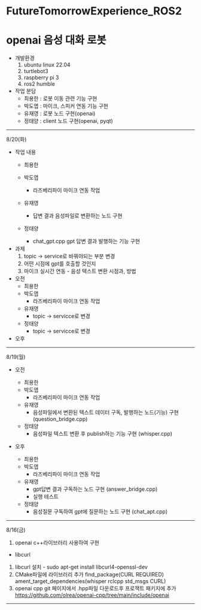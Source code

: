 # FutureTomorrowExperience_ROS2

# openai 음성 대화 로봇

* 개발환경
  1. ubuntu linux 22.04
  2. turtlebot3
  3. raspberry pi 3
  4. ros2 humble
* 작업 분담
  * 최용한 : 로봇 이동 관련 기능 구현
  * 박도엽 : 마이크, 스피커 연동 기능 구현
  * 유재영 : 로봇 노드 구현(openai)
  * 정태양 : client 노드 구현(openai, pyqt)
  
---------------------------------------------
8/20(화)
- 작업 내용
  * 최용한
  
  * 박도엽
    * 라즈베리파이 마이크 연동 작업
  * 유재영
    * 답변 결과 음성파일로 변환하는 노드 구현
  * 정태양
    * chat_gpt.cpp gpt 답변 결과 발행하는 기능 구현
- 과제
  1. topic -> service로 바꿔야되는 부분 변경
  2. 어떤 시점에 gpt를 호출할 것인지
  3. 마이크 실시간 연동 - 음성 텍스트 변환 시점과, 방법
- 오전
  * 최용한
  * 박도엽
    * 라즈베리파이 마이크 연동 작업
  * 유재영
    * topic -> servicce로 변경
  * 정태양
    * topic -> servicce로 변경
- 오후

---------------------------------------------
8/19(월)
- 오전
  * 최용한
  * 박도엽
    * 라즈베리파이 마이크 연동 작업
  * 유재영
    * 음성파일에서 변환된 텍스트 데이터 구독, 발행하는 노드(기능) 구현 (question_bridge.cpp)
  * 정태양
    * 음성파일 텍스트 변환 후 publish하는 기능 구현 (whisper.cpp)

- 오후
  * 최용한
  * 박도엽
    * 라즈베리파이 마이크 연동 작업
  * 유재영
    * gpt답변 결과 구독하는 노드 구현 (answer_bridge.cpp)
    * 실행 테스트
  * 정태양
    * 음성질문 구독하여 gpt에 질문하는 노드 구현 (chat_apt.cpp)

---------------------------------------------
8/16(금)

1. openai c++라이브러리 사용하여 구현
  - libcurl
  1) libcurl 설치
    - sudo apt-get install libcurl4-openssl-dev
  2) CMake파일에 라이브러리 추가
    find_package(CURL REQUIRED)
    ament_target_dependencies(whisper rclcpp std_msgs CURL)
  3) openai cpp git 페이지에서 .hpp파일 다운로드후 프로잭트 패키지에 추가
    https://github.com/olrea/openai-cpp/tree/main/include/openai

---------------------------------------------
